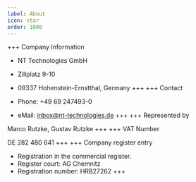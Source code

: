 ```yaml
---
label: About
icon: star
order: 1000
---
```


+++ Company Information
- NT Technologies GmbH
- Zillplatz 9-10
- 09337 Hohenstein-Ernstthal, Germany
+++
+++ Contact

- Phone: +49 69 247493-0
- eMail: inbox@nt-technologies.de
+++
+++ Represented by

Marco Rutzke, Gustav Rutzke
+++
+++ VAT Number

DE 282 480 641
+++
+++ Company register entry

- Registration in the commercial register.
- Register court: AG Chemnitz
- Registration number: HRB27262
+++